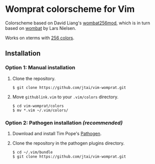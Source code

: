 # Womprat colorscheme for Vim

Colorscheme based on David Liang's [wombat256mod](http://www.vim.org/scripts/script.php?script_id=2465), which is in turn based on [wombat](http://www.vim.org/scripts/script.php?script_id=1778) by Lars Nielsen.

Works on xterms with [256 colors](http://vim.wikia.com/wiki/256_colors_in_vim).

## Installation

### Option 1: Manual installation

1.  Clone the repository.

        $ git clone https://github.com/jtai/vim-womprat.git

2.  Move `githublink.vim` to your `.vim/colors` directory.

        $ cd vim-womprat/colors
        $ mv *.vim ~/.vim/colors/

### Option 2: Pathogen installation ***(recommended)***

1.  Download and install Tim Pope's [Pathogen](https://github.com/tpope/vim-pathogen).

2.  Clone the repository in the pathogen plugins directory.

        $ cd ~/.vim/bundle
        $ git clone https://github.com/jtai/vim-womprat.git
